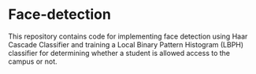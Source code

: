 # Face-detection

This repository contains code for implementing face detection using Haar Cascade Classifier and training a Local Binary Pattern Histogram (LBPH) classifier for determining whether a student is allowed access to the campus or not.

